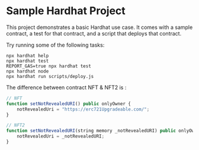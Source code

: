 # Sample Hardhat Project

This project demonstrates a basic Hardhat use case. It comes with a sample contract, a test for that contract, and a script that deploys that contract.

Try running some of the following tasks:

```shell
npx hardhat help
npx hardhat test
REPORT_GAS=true npx hardhat test
npx hardhat node
npx hardhat run scripts/deploy.js
```

The difference between contract NFT & NFT2 is :

```js
// NFT
function setNotRevealedURI() public onlyOwner {
    notRevealedUri = "https://erc721Upgradeable.com/";
}

// NFT2
function setNotRevealedURI(string memory _notRevealedURI) public onlyOwner {
    notRevealedUri = _notRevealedURI;
}
```
